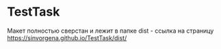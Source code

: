 # TestTask
Макет полностью сверстан и лежит в папке dist - ссылка на страницу https://sinvorgena.github.io/TestTask/dist/
